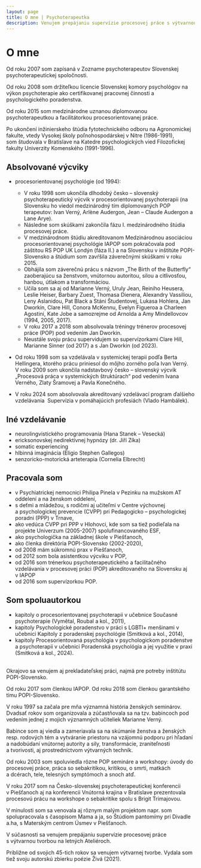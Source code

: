 ```yaml
---
layout: page
title: O mne | Psychoterapeutka
description: Venujem prepájaniu supervízie procesovej práce s výtvarnou tvorbou na letných Ateliéroch.
---
```

# O mne

<!-- <img class="photo" src="TODO" alt="Jana Sarah Kašáková"> -->

Od roku 2007 som zapísaná v Zozname psychoterapeutov Slovenskej psychoterapeutickej spoločnosti.

Od roku 2008 som držiteľkou licencie Slovenskej komory psychológov na výkon psychoterapie ako certifikovanej pracovnej činnosti a psychologického poradenstva.

Od roku 2015 som medzinárodne uznanou diplomovanou psychoterapeutkou a facilitátorkou procesorientovanej práce.


Po ukončení inžinierskeho štúdia fytotechnického odboru na Agronomickej fakulte, vtedy Vysokej školy poľnohospodárskej v Nitre (1986-1991), som študovala v Bratislave na Katedre psychologických vied Filozofickej fakulty Univerzity Komenského (1991-1996).

## Absolvované výcviky
- procesorientovanej psychológie (od 1994):
  - V roku 1998 som ukončila dlhodobý česko – slovenský psychoterapeutický výcvik v procesorientovanej psychoterapii (na Slovensku ho viedol medzinárodný tím diplomovaných POP terapeutov: Ivan Verný, Arlène Audergon, Jean – Claude Audergon a Lane Arye).
  - Následne som skúškami zakončila fázu I. medzinárodného štúdia procesovej práce.
  - V medzinárodnom štúdiu akreditovanom Medzinárodnou asociáciou procesorientovanej psychológie IAPOP som pokračovala pod záštitou RS POP UK Londýn (fáza II.) a na Slovensku v inštitúte POPI-Slovensko a štúdium som zavŕšila záverečnými skúškami v roku 2015.
  - Obhájila som záverečnú prácu s názvom „The Birth of the Butterfly“ zaoberajúcu sa ženstvom, vnútornou autoritou, silou a citlivosťou, hanbou, útlakom a transformáciou.
  - Učila som sa aj od Marianne Verný, Uruly Jean, Reiniho Heusera, Leslie Heiser, Barbary Zuest, Thomasa Dienera, Alexandry Vassiliou, Leny Aslanidou, Pat Black a Stáni Študentovej, Lukasa Hohlera, Jan Dworkin, Clare Hill, Conora McKennu, Evelyn Figueroa a Charleen Agostini, Kate Jobe a samozrejme od Arnolda a Amy Mindellovcov (1994, 2005, 2017).
  - V roku 2017 a 2018 som absolvovala tréningy trénerov procesovej práce (POP) pod vedením Jan Dworkin.
  - Neustále svoju prácu supervidujem so supervízorkami Clare Hill, Marianne Sinner (od 2017) a s Jan Dworkin (od 2023).

- Od roku 1998 som sa vzdelávala v systemickej terapii podľa Berta Hellingera, ktorého prácu priniesol do môjho zorného poľa Ivan Verný. V roku 2009 som
ukončila nadstavbový česko – slovenský výcvik „Procesová práca v systemických štruktúrach“ pod vedením Ivana Verného, Zlaty Šramovej a Pavla Konečného.

- V roku 2024 som absolvovala akreditovaný vzdelávací program ďalšieho vzdelávania  Supervízia v pomáhajúcich profesiách (Vlado Hambálek).

## Iné vzdelávanie
- neurolingvistického programovania (Hana Stanek – Vesecká)
- ericksonovskej nedirektívnej hypnózy (dr. Jiří Zíka)
- somatic experiencing
- hlbinná imaginácia (Eligio Stephen Gallegos)
- senzoricko-motorická arteterapia (Cornelia Elbrecht)

## Pracovala som
- v Psychiatrickej nemocnici Philipa Pinela v Pezinku na mužskom AT oddelení a na ženskom oddelení,
- s deťmi a mládežou, s rodičmi aj učiteľmi v Centre výchovnej a psychologickej prevencie (CVPP) pri Pedagogicko – psychologickej poradni (PPP) v Trnave,
- ako vedúca CVPP pri PPP v Hlohovci, kde som sa tiež podieľala na projekte Univerzum (2005-2007) spolufinancovaného ESF,
- ako psychologička na základnej škole v Piešťanoch,
- ako členka direktória POPI-Slovensko (2002-2020),
- od 2008 mám súkromnú prax v Piešťanoch,
- od 2012 som bola asistentkou výcviku v POP,
- od 2016 som trénerkou psychoterapeutického a facilitačného vzdelávania v procesovej práci (POP) akreditovaného na Slovensku aj v IAPOP
- od 2016 som supervízorkou POP.

## Som spoluautorkou
- kapitoly o procesorientovanej psychoterapii v učebnice Současné psychoterapie (Vymětal, Roubal a kol., 2011),
- kapitoly Psychologické poradenstvo v práci s LGBTI+ menšinami v učebnici Kapitoly z poradenskej psychológie (Smitková a kol., 2014),
- kapitoly Procesorientovaná psychológia v psychologickom poradenstve a psychoterapii v učebnici Poradenská psychológia a jej využitie v praxi (Smitková a kol., 2024).

<br>
Okrajovo sa venujem aj prekladateľskej práci, najmä pre potreby inštitútu POPI-Slovensko.

Od roku 2017 som členkou IAPOP. Od roku 2018 som členkou garantského tímu POPI-Slovensko.

V roku 1997 sa začala pre mňa významná história ženských seminárov. Dvadsať rokov som organizovala a zúčastňovala sa na tzv. babincoch pod vedením jednej z mojich významných učiteliek Marianne Verný.

Babince som aj viedla a zameriavala sa na skúmanie ženstva a ženských resp. rodových tém a vytváranie priestoru na vzájomnú podporu pri hľadaní a nadobúdaní vnútornej autority a sily, transformácie, zraniteľnosti a tvorivosti, aj prostredníctvom výtvarných techník. 

Od roku 2003 som spoluviedla rôzne POP semináre a workshopy: úvody do procesovej práce, práca so sebakritikou, kritikou, o smrti, matkách a dcérach, tele, telesných symptómoch a snoch atď.

V roku 2017 som na Česko-slovenskej psychoterapeutickej konferencii v Piešťanoch aj na konferencii Vnútorná krajina v Bratislave prezentovala procesovú prácu na workshope o sebakritike spolu s Brigit Trimajovou.

V minulosti som sa venovala aj rôznym malým projektom napr. som spolupracovala s časopisom Mama a ja, so Štúdiom pantomímy pri Divadle a.ha, s Materským centrom Úsmev v Piešťanoch.

V súčasnosti sa venujem prepájaniu supervízie procesovej práce s výtvarnou tvorbou na letných Ateliéroch.

Približne od svojich 45-tich rokov sa venujem výtvarnej tvorbe. Vydala som tiež svoju autorskú zbierku poézie Živá (2021).
